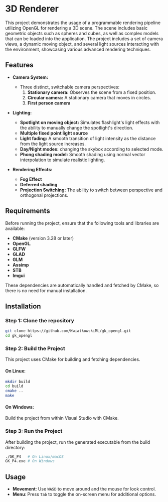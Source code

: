 # 3D Renderer

This project demonstrates the usage of a programmable rendering pipeline utilizing OpenGL for rendering a 3D scene. The
scene includes basic geometric objects such as spheres and cubes, as well as
complex models that can be loaded into the application. The project includes a set of camera views, a dynamic moving
object, and several light sources interacting with the environment, showcasing various advanced rendering techniques.

## Features

- **Camera System:**
    - Three distinct, switchable camera perspectives:
        1. **Stationary camera:** Observes the scene from a fixed position.
        2. **Circular camera:** A stationary camera that moves in circles.
        3. **First person camera** 

- **Lighting:**
    - **Spotlight on moving object:** Simulates flashlight's light effects with the ability to manually change
      the spotlight's direction.
    - **Multiple fixed point light source**
    - **Light fading:** A smooth transition of light intensity as the distance from the light source increases.
    - **Day/Night modes:** changing the skybox according to selected mode.
    - **Phong shading model:** Smooth shading using normal vector interpolation to simulate realistic lighting.

- **Rendering Effects:**
    - **Fog Effect**
    - **Deferred shading**
    - **Projection Switching:** The ability to switch between perspective and orthogonal projections.

## Requirements

Before running the project, ensure that the following tools and libraries are available:

- **CMake** (version 3.28 or later)
- **OpenGL**.
- **GLFW**
- **GLAD**
- **GLM** 
- **Assimp**
- **STB** 
- **Imgui**

These dependencies are automatically handled and fetched by CMake, so there is no need for manual installation.


## Installation

### Step 1: Clone the repository

```bash
git clone https://github.com/KwiatkowskiML/gk_opengl.git
cd gk_opengl
```

### Step 2: Build the Project

This project uses CMake for building and fetching dependencies.

#### On Linux:
```bash
mkdir build
cd build
cmake ..
make
```

#### On Windows:
Build the project from within Visual Studio with CMake.


### Step 3: Run the Project
After building the project, run the generated executable from the build directory:

```bash
./GK_P4   # On Linux/macOS
GK_P4.exe # On Windows
```

## Usage

- **Movement**: Use `WASD` to move around and the mouse for look control.
- **Menu**: Press `Tab` to toggle the on-screen menu for additional options.

